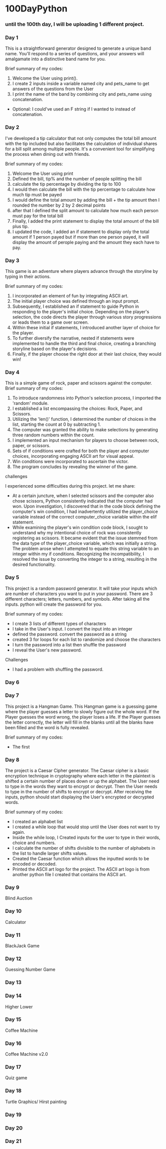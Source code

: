 # 100DayPython
<h3>until the 100th day, I will be uploading 1 different project.</h3>
 
<h3>Day 1</h3>
 
 This is a straightforward generator designed to generate a unique band name. You'll respond to a series of questions, and your answers will amalgamate into a distinctive band name for you.
 
  Brief summary of my codes:
1. Welcome the User using print().
2. I create 2 inputs inside a variable named city and pets_name to get answers of the questions from the User
3. I print the name of the band by combining city and pets_name using concatenation.
 - Optional: I could've used an F string if I wanted to instead of concatenation.

 <h3>Day 2</h3>
 
 I've developed a tip calculator that not only computes the total bill amount with the tip included but also facilitates the calculation of individual shares for a bill split among multiple people. It's a convenient tool for simplifying the process when dining out with friends.
 
 Brief summary of my codes:
1. Welcome the User using print
2. Defined the bill, tip% and the number of people splitting the bill
3. calculate the tip percentage by dividing the tip to 100
4. I would then calculate the bill with the tip percentage to calculate how much tip must be payed
5. I would define the total amount by adding the bill + the tip amount then I rounded the number by 2 by 2 decimal points
6. after that I defined the split amount to calculate how much each person must pay for the total bill
7. Finally, I added the print statement to display the total amount of the bill plus tip.
8. I updated the code, I added an if statement to display only the total amount if 1 person payed but if more than one person payed, it will display the amount of perople paying and the amount they each have to pay.
 
 
 <h3>Day 3</h3>
 
 This game is an adventure where players advance through the storyline by typing in their actions.
 
  Brief summary of my codes:
   1. I incorporated an element of fun by integrating ASCII art.
   2. The initial player choice was defined through an input prompt.
   3. Subsequently, I established an if statement to guide Python in responding to the player's initial choice. Depending on the player's selection, the code directs the player through various story progressions or leads them to a game over screen.
   4. Within these initial if statements, I introduced another layer of choice for the player.
   5. To further diversify the narrative, nested if statements were implemented to handle the third and final choice, creating a branching storyline based on the player's decisions.
   6. Finally, if the player choose the right door at their last choice, they would win!

 
 
 <h3>Day 4</h3> 
 
This is a simple game of rock, paper and scissors against the computer. 
 Brief summary of my codes:
1. To introduce randomness into Python's selection process, I imported the 'random' module.
2. I established a list encompassing the choices: Rock, Paper, and Scissors.
3. Utilizing the 'len()' function, I determined the number of choices in the list, starting the count at 0 by subtracting 1.
4. The computer was granted the ability to make selections by generating three random numbers within the count.
5. I implemented an input mechanism for players to choose between rock, paper, or scissors.
6. Sets of if conditions were crafted for both the player and computer choices, incorporating engaging ASCII art for visual appeal.
7. Win conditions were incorporated to ascertain the victor.
8. The program concludes by revealing the winner of the game.
 
 challenges
 
 I experienced some difficulties during this project. let me share:
- At a certain juncture, when I selected scissors and the computer also chose scissors, Python consistently indicated that the computer had won. Upon investigation, I discovered that in the code block defining the computer's win condition, I had inadvertently utilized the player_choice variable instead of the correct computer_choice variable within the elif statement.
- While examining the player's win condition code block, I sought to understand why my intentional choice of rock was consistently registering as scissors. It became evident that the issue stemmed from the data type of the player_choice variable, which was initially a string. The problem arose when I attempted to equate this string variable to an integer within my if conditions. Recognizing the incompatibility, I resolved the issue by converting the integer to a string, resulting in the desired functionality.
 
 <h3>Day 5</h3>

  This project is a random password generator. It will take your inputs which are number of characters you want to put in your password. There are 3 different characters; letters, numbers, and symbols. After taking all the inputs. python will create the password for you.
 
 Brief summary of my codes:
  - I create 3 lists of different types of characters
  - I take in the User's input. I convert the input into an integer
  - defined the password. convert the password as a string
  - created 3 for loops for each list to randomize and choose the characters
  - I turn the password into a list then shuffle the password
  - I reveal the User's new password.

 Challenges
 - I had a problem with shuffling the password. 

<h3>Day 6</h3>

<h3>Day 7</h3>

This project is a Hangman Game. This Hangman game is a guessing game where the player guesses a letter to slowly figure out the whole word.
If the Player guesses the word wrong, the player loses a life.
If the Player guesses the letter correctly, the letter will fill in the blanks until all the blanks have been filled and the word is fully revealed.

Brief summary of my codes:
 - The first


<h3>Day 8</h3>
The project is a Caesar Cipher generator. The Caesar cipher is a basic encryption technique in cryptography where each letter in the plaintext is shifted a certain number of places down or up the alphabet.
The User need to type in the words they want to encrypt or decrypt.
Then the User needs to type in the number of shifts to encrypt or decrypt.
After receiving the inputs, python should start displaying the User's encrypted or decrypted words.

Brief summary of my codes:
 - I created an alphabet list
 - I created a while loop that would stop until the User does not want to try again.
 - Inside the while loop, I Created inputs for the user to type in their words, choice and numbers.
 - I calculate the number of shifts divisible to the number of alphabets in the list to handle larger shifts values.
 - Created the Caesar function which allows the inputted words to be encoded or decoded.
 - Printed the ASCII art logo for the project. The ASCII art logo is from another python file I created that contains the ASCII art.

<h3>Day 9</h3>
Blind Auction

<h3>Day 10</h3>
Calculator

<h3>Day 11</h3>
BlackJack Game

<h3>Day 12</h3>
Guessing Number Game

<h3>Day 13</h3>

<h3>Day 14</h3>
Higher Lower

<h3>Day 15</h3>
Coffee Machine

<h3>Day 16</h3>
Coffee Machine v2.0

<h3>Day 17</h3>
Quiz game

<h3>Day 18</h3>
Turtle Graphics/ Hirst painting

<h3>Day 19</h3>

<h3>Day 20</h3>

<h3>Day 21</h3>
